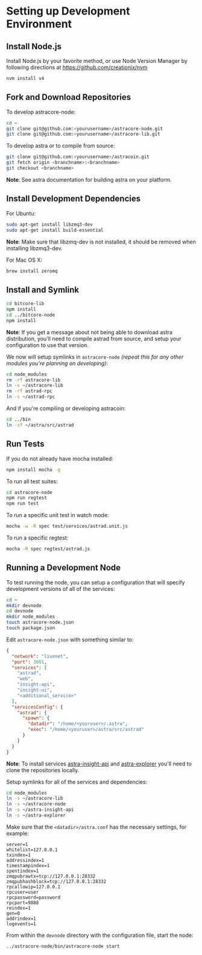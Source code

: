 # Setting up Development Environment

## Install Node.js

Install Node.js by your favorite method, or use Node Version Manager by following directions at https://github.com/creationix/nvm

```bash
nvm install v4
```

## Fork and Download Repositories

To develop astracore-node:

```bash
cd ~
git clone git@github.com:<yourusername>/astracore-node.git
git clone git@github.com:<yourusername>/astracore-lib.git
```

To develop astra or to compile from source:

```bash
git clone git@github.com:<yourusername>/astracoin.git
git fetch origin <branchname>:<branchname>
git checkout <branchname>
```
**Note**: See astra documentation for building astra on your platform.


## Install Development Dependencies

For Ubuntu:
```bash
sudo apt-get install libzmq3-dev
sudo apt-get install build-essential
```
**Note**: Make sure that libzmq-dev is not installed, it should be removed when installing libzmq3-dev.


For Mac OS X:
```bash
brew install zeromq
```

## Install and Symlink

```bash
cd bitcore-lib
npm install
cd ../bitcore-node
npm install
```
**Note**: If you get a message about not being able to download astra distribution, you'll need to compile astrad from source, and setup your configuration to use that version.


We now will setup symlinks in `astracore-node` *(repeat this for any other modules you're planning on developing)*:
```bash
cd node_modules
rm -rf astracore-lib
ln -s ~/astracore-lib
rm -rf astrad-rpc
ln -s ~/astrad-rpc
```

And if you're compiling or developing astracoin:
```bash
cd ../bin
ln -sf ~/astra/src/astrad
```

## Run Tests

If you do not already have mocha installed:
```bash
npm install mocha -g
```

To run all test suites:
```bash
cd astracore-node
npm run regtest
npm run test
```

To run a specific unit test in watch mode:
```bash
mocha -w -R spec test/services/astrad.unit.js
```

To run a specific regtest:
```bash
mocha -R spec regtest/astrad.js
```

## Running a Development Node

To test running the node, you can setup a configuration that will specify development versions of all of the services:

```bash
cd ~
mkdir devnode
cd devnode
mkdir node_modules
touch astracore-node.json
touch package.json
```

Edit `astracore-node.json` with something similar to:
```json
{
  "network": "livenet",
  "port": 3001,
  "services": [
    "astrad",
    "web",
    "insight-api",
    "insight-ui",
    "<additional_service>"
  ],
  "servicesConfig": {
    "astrad": {
      "spawn": {
        "datadir": "/home/<youruser>/.astra",
        "exec": "/home/<youruser>/astra/src/astrad"
      }
    }
  }
}
```

**Note**: To install services [astra-insight-api](https://github.com/216k155/insight-api) and [astra-explorer](https://github.com/216k155/astra-explorer) you'll need to clone the repositories locally.

Setup symlinks for all of the services and dependencies:

```bash
cd node_modules
ln -s ~/astracore-lib
ln -s ~/astracore-node
ln -s ~/astra-insight-api
ln -s ~/astra-explorer
```

Make sure that the `<datadir>/astra.conf` has the necessary settings, for example:
```
server=1
whitelist=127.0.0.1
txindex=1
addressindex=1
timestampindex=1
spentindex=1
zmqpubrawtx=tcp://127.0.0.1:28332
zmqpubhashblock=tcp://127.0.0.1:28332
rpcallowip=127.0.0.1
rpcuser=user
rpcpassword=password
rpcport=9888
reindex=1
gen=0
addrindex=1
logevents=1
```

From within the `devnode` directory with the configuration file, start the node:
```bash
../astracore-node/bin/astracore-node start
```